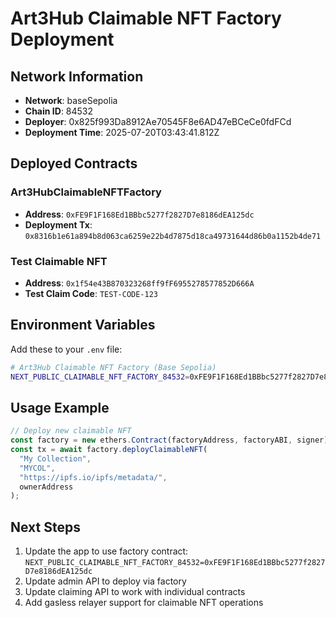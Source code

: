 
# Art3Hub Claimable NFT Factory Deployment

## Network Information
- **Network**: baseSepolia
- **Chain ID**: 84532
- **Deployer**: 0x825f993Da8912Ae70545F8e6AD47eBCeCe0fdFCd
- **Deployment Time**: 2025-07-20T03:43:41.812Z

## Deployed Contracts

### Art3HubClaimableNFTFactory
- **Address**: `0xFE9F1F168Ed1BBbc5277f2827D7e8186dEA125dc`
- **Deployment Tx**: `0x8316b1e61a894b8d063ca6259e22b4d7875d18ca49731644d86b0a1152b4de71`

### Test Claimable NFT
- **Address**: `0x1f54e43B870323268ff9fF6955278577852D666A`
- **Test Claim Code**: `TEST-CODE-123`

## Environment Variables
Add these to your `.env` file:

```bash
# Art3Hub Claimable NFT Factory (Base Sepolia)
NEXT_PUBLIC_CLAIMABLE_NFT_FACTORY_84532=0xFE9F1F168Ed1BBbc5277f2827D7e8186dEA125dc
```

## Usage Example

```typescript
// Deploy new claimable NFT
const factory = new ethers.Contract(factoryAddress, factoryABI, signer);
const tx = await factory.deployClaimableNFT(
  "My Collection",
  "MYCOL",
  "https://ipfs.io/ipfs/metadata/",
  ownerAddress
);
```

## Next Steps
1. Update the app to use factory contract: `NEXT_PUBLIC_CLAIMABLE_NFT_FACTORY_84532=0xFE9F1F168Ed1BBbc5277f2827D7e8186dEA125dc`
2. Update admin API to deploy via factory
3. Update claiming API to work with individual contracts
4. Add gasless relayer support for claimable NFT operations
